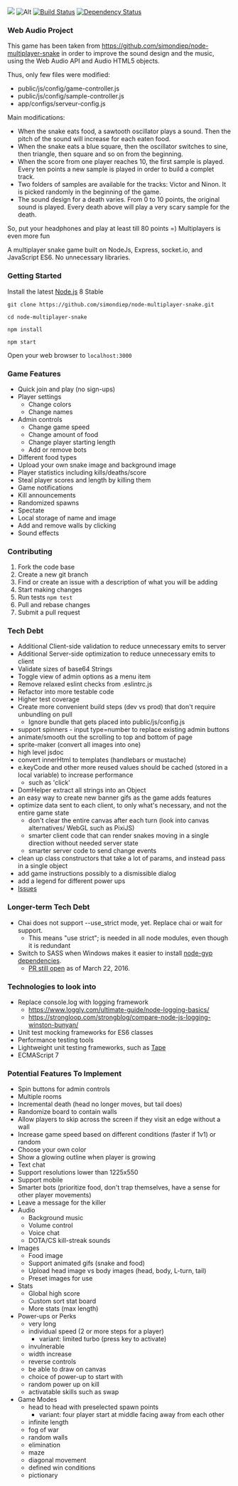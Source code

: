 [![](node-multiplayer-snake.gif)](https://node-multiplayer-snake.herokuapp.com/)
![Alt](snake.gif)
[![Build Status](https://travis-ci.org/simondiep/node-multiplayer-snake.svg?branch=master)](https://travis-ci.org/simondiep/node-multiplayer-snake)
[![Dependency Status](https://david-dm.org/simondiep/node-multiplayer-snake/status.svg?style=flat)](https://david-dm.org/simondiep/node-multiplayer-snake)  

### Web Audio Project

This game has been taken from https://github.com/simondiep/node-multiplayer-snake in order to improve the sound design and the music, using the Web Audio API and Audio HTML5 objects.

Thus, only few files were modified:
- public/js/config/game-controller.js
- public/js/config/sample-controller.js
- app/configs/serveur-config.js

Main modifications:
- When the snake eats food, a sawtooth oscillator plays a sound. Then the pitch of the sound will increase for each eaten food. 
- When the snake eats a blue square, then the oscillator switches to sine, then triangle, then square and so on from the beginning.
- When the score from one player reaches 10, the first sample is played. Every ten points a new sample is played in order to build a complet track.
- Two folders of samples are available for the tracks: Victor and Ninon. It is picked randomly in the beginning of the game.
- The sound design for a death varies. From 0 to 10 points, the original sound is played. Every death above will play a very scary sample for the death.

So, put your headphones and play at least till 80 points =) Multiplayers is even more fun

A multiplayer snake game built on NodeJs, Express, socket.io, and JavaScript ES6.  No unnecessary libraries.

### Getting Started

Install the latest [Node.js](http://nodejs.org) 8 Stable

`git clone https://github.com/simondiep/node-multiplayer-snake.git`

`cd node-multiplayer-snake`

`npm install`

`npm start`

Open your web browser to `localhost:3000`


### Game Features
 - Quick join and play (no sign-ups)
 - Player settings
   - Change colors
   - Change names
 - Admin controls
   - Change game speed
   - Change amount of food
   - Change player starting length
   - Add or remove bots
 - Different food types
 - Upload your own snake image and background image
 - Player statistics including kills/deaths/score
 - Steal player scores and length by killing them
 - Game notifications
 - Kill announcements
 - Randomized spawns
 - Spectate
 - Local storage of name and image
 - Add and remove walls by clicking
 - Sound effects

### Contributing

1. Fork the code base
2. Create a new git branch
3. Find or create an issue with a description of what you will be adding
4. Start making changes
5. Run tests `npm test`
6. Pull and rebase changes
7. Submit a pull request

### Tech Debt
 - Additional Client-side validation to reduce unnecessary emits to server
 - Additional Server-side optimization to reduce unnecessary emits to client
 - Validate sizes of base64 Strings
 - Toggle view of admin options as a menu item
 - Remove relaxed eslint checks from .eslintrc.js
 - Refactor into more testable code
 - Higher test coverage
 - Create more convenient build steps (dev vs prod) that don't require unbundling on pull
   - Ignore bundle that gets placed into public/js/config.js
 - support spinners - input type=number to replace existing admin buttons
 - animate/smooth out the scrolling to top and bottom of page
 - sprite-maker (convert all images into one)
 - high level jsdoc
 - convert innerHtml to templates (handlebars or mustache)
 - e.keyCode and other more reused values should be cached (stored in a local variable) to increase performance
   - such as 'click'
 - DomHelper extract all strings into an Object
 - an easy way to create new banner gifs as the game adds features
 - optimize data sent to each client, to only what's necessary, and not the entire game state
   - don't clear the entire canvas after each turn (look into canvas alternatives/ WebGL such as PixiJS)
   - smarter client code that can render snakes moving in a single direction without needed server state
   - smarter server code to send change events
 - clean up class constructors that take a lot of params, and instead pass in a single object
 - add game instructions possibly to a dismissible dialog
 - add a legend for different power ups
 - [Issues](https://github.com/simondiep/node-multiplayer-snake/issues)

### Longer-term Tech Debt
 - Chai does not support --use_strict mode, yet.  Replace chai or wait for support.
    - This means "use strict"; is needed in all node modules, even though it is redundant
 - Switch to SASS when Windows makes it easier to install [node-gyp dependencies](https://github.com/nodejs/node-gyp/issues/629).
   - [PR still open](https://github.com/nodejs/node-gyp/pull/867) as of March 22, 2016.

### Technologies to look into
 - Replace console.log with logging framework
    - https://www.loggly.com/ultimate-guide/node-logging-basics/
    - https://strongloop.com/strongblog/compare-node-js-logging-winston-bunyan/
 - Unit test mocking frameworks for ES6 classes
 - Performance testing tools
 - Lightweight unit testing frameworks, such as [Tape](https://github.com/substack/tape)
 - ECMAScript 7
 
### Potential Features To Implement
 - Spin buttons for admin controls
 - Multiple rooms
 - Incremental death (head no longer moves, but tail does)
 - Randomize board to contain walls
 - Allow players to skip across the screen if they visit an edge without a wall
 - Increase game speed based on different conditions (faster if 1v1) or random
 - Choose your own color
 - Show a glowing outline when player is growing
 - Text chat
 - Support resolutions lower than 1225x550
 - Support mobile
 - Smarter bots (prioritize food, don't trap themselves, have a sense for other player movements)
 - Leave a message for the killer
 - Audio
    - Background music
    - Volume control
    - Voice chat
    - DOTA/CS kill-streak sounds
 - Images
    - Food image
    - Support animated gifs (snake and food)
    - Upload head image vs body images (head, body, L-turn, tail)
    - Preset images for use
 - Stats
    - Global high score
    - Custom sort stat board
    - More stats (max length)
 - Power-ups or Perks
    - very long
    - individual speed (2 or more steps for a player)
      - variant: limited turbo (press key to activate)
    - invulnerable
    - width increase
    - reverse controls
    - be able to draw on canvas
    - choice of power-up to start with
    - random power up on kill
    - activatable skills such as swap
 - Game Modes
    - head to head with preselected spawn points
      - variant: four player start at middle facing away from each other
    - infinite length
    - fog of war
    - random walls
    - elimination
    - maze
    - diagonal movement
    - defined win conditions
    - pictionary
